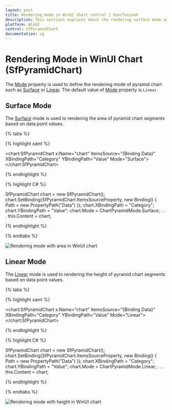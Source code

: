 ```yaml
---
layout: post
title: Rendering mode in WinUI Chart control | Syncfusion®
description: This sections explains about the rendering surface mode and linear mode of Syncfusion® WinUI Chart (SfPyramidChart) control.
platform: WinUI
control: SfPyramidChart
documentation: ug
---
```


# Rendering Mode in WinUI Chart (SfPyramidChart)

The [Mode](https://help.syncfusion.com/cr/winui/Syncfusion.UI.Xaml.Charts.SfPyramidChart.html#Syncfusion_UI_Xaml_Charts_SfPyramidChart_Mode) property is used to define the rendering mode of pyramid chart such as [Surface](https://help.syncfusion.com/cr/winui/Syncfusion.UI.Xaml.Charts.ChartPyramidMode.html#Syncfusion_UI_Xaml_Charts_ChartPyramidMode_Surface) or [Linear](https://help.syncfusion.com/cr/winui/Syncfusion.UI.Xaml.Charts.ChartPyramidMode.html#Syncfusion_UI_Xaml_Charts_ChartPyramidMode_Linear). The default value of [Mode](https://help.syncfusion.com/cr/winui/Syncfusion.UI.Xaml.Charts.SfPyramidChart.html#Syncfusion_UI_Xaml_Charts_SfPyramidChart_Mode) property is `Linear`.

## Surface Mode

The [Surface](https://help.syncfusion.com/cr/winui/Syncfusion.UI.Xaml.Charts.ChartPyramidMode.html#Syncfusion_UI_Xaml_Charts_ChartPyramidMode_Surface) mode is used to rendering the area of pyramid chart segments based on data point values.

{% tabs %} 

{% highlight xaml %}

<chart:SfPyramidChart x:Name="chart"
                      ItemsSource="{Binding Data}" 
                      XBindingPath="Category" 
                      YBindingPath="Value" 
                      Mode="Surface">
</chart:SfPyramidChart>
 
{% endhighlight %}

{% highlight C# %}

SfPyramidChart chart = new SfPyramidChart();
chart.SetBinding(SfPyramidChart.ItemsSourceProperty, new Binding() { Path = new PropertyPath("Data") });
chart.XBindingPath = "Category";
chart.YBindingPath = "Value";
chart.Mode = ChartPyramidMode.Surface;
. . . 
this.Content = chart;

{% endhighlight %}

{% endtabs %}

![Rendering mode with area in WinUI chart](Rendering-mode_images/WinUI_chart_surface.png)

## Linear Mode

The [Linear](https://help.syncfusion.com/cr/winui/Syncfusion.UI.Xaml.Charts.ChartPyramidMode.html#Syncfusion_UI_Xaml_Charts_ChartPyramidMode_Linear) mode is used to rendering the height of pyramid chart segments based on data point values.

{% tabs %} 

{% highlight xaml %}

<chart:SfPyramidChart x:Name="chart"
                      ItemsSource="{Binding Data}" 
                      XBindingPath="Category" 
                      YBindingPath="Value" 
                      Mode="Linear">
</chart:SfPyramidChart>
 
{% endhighlight %}

{% highlight C# %}

SfPyramidChart chart = new SfPyramidChart();
chart.SetBinding(SfPyramidChart.ItemsSourceProperty, new Binding() { Path = new PropertyPath("Data") });
chart.XBindingPath = "Category";
chart.YBindingPath = "Value";
chart.Mode = ChartPyramidMode.Linear;
. . . 
this.Content = chart;

{% endhighlight %}

{% endtabs %}

![Rendering mode with height in WinUI chart](Rendering-mode_images/WinUI_chart_linear.png)
